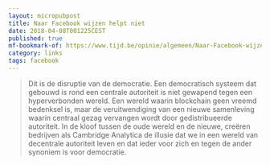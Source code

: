 ```yaml
---
layout: micropubpost
title: Naar Facebook wijzen helpt niet
date: 2018-04-08T001225CEST
published: true
mf-bookmark-of: https://www.tijd.be/opinie/algemeen/Naar-Facebook-wijzen-helpt-niet/9998826
category: links
tags: facebook
---
```

> Dit is de disruptie van de democratie. Een democratisch systeem dat gebouwd is rond een centrale autoriteit is niet gewapend tegen een hyperverbonden wereld. Een wereld waarin blockchain geen vreemd bedenksel is, maar de veruitwendiging van een nieuwe samenleving waarin centraal gezag vervangen wordt door gedistribueerde autoriteit. In de kloof tussen de oude wereld en de nieuwe, creëren bedrijven als Cambridge Analytica de illusie dat we in een wereld van decentrale autoriteit leven en dat ieder voor zich en tegen de ander synoniem is voor democratie. 